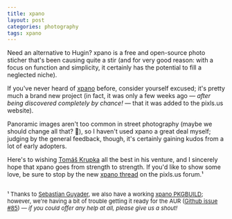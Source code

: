 ```yaml
---
title: xpano
layout: post
categories: photography
tags: xpano
---
```


Need an alternative to Hugin? xpano is a free and open-source photo sticher that's been causing quite a stir (and for very good reason: with a focus on function and simplicity, it certainly has the potential to fill a neglected niche).

If you've never heard of [xpano](https://github.com/krupkat/xpano) before, consider yourself excused; it's pretty much a brand new project (in fact, it was only a few weeks ago&nbsp;— <i>after being discovered completely by chance!</i>&nbsp;— that it was added to the pixls.us website). 

Panoramic images aren't too common in street photography (maybe we should change all that? 🤔), so I haven't used xpano a great deal myself; judging by the general feedback, though, it's certainly gaining kudos from a lot of early adopters. 

Here's to wishing [Tomáš Krupka](https://krupkat.cz) all the best in his venture, and I sincerely hope that xpano goes from strength to strength. If you'd like to show some love, be sure to stop by the new [xpano thread](https://discuss.pixls.us/c/software/xpano/42) on the pixls.us forum.¹

<p style="padding-top: 15px">
<font size="2">
¹ Thanks to <a href="https://discuss.pixls.us/u/sguyader/summary">Sebastian Guyader</a>, we also have a working <a href="https://bbs.archlinux.org/viewtopic.php?id=285253">xpano PKGBUILD</a>; however, we're having a bit of trouble getting it ready for the AUR (<a href="https://github.com/krupkat/xpano/issues/85">Github issue #85</a>) — <i>if you could offer any help at all, please give us a shout!</i>
</font>
</p>

